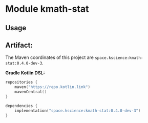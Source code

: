 # Module kmath-stat

## Usage

## Artifact:

The Maven coordinates of this project are `space.kscience:kmath-stat:0.4.0-dev-3`.

**Gradle Kotlin DSL:**

```kotlin
repositories {
    maven("https://repo.kotlin.link")
    mavenCentral()
}

dependencies {
    implementation("space.kscience:kmath-stat:0.4.0-dev-3")
}
```
